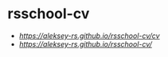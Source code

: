 # rsschool-cv

* *https://aleksey-rs.github.io/rsschool-cv/cv*
* *https://aleksey-rs.github.io/rsschool-cv/*